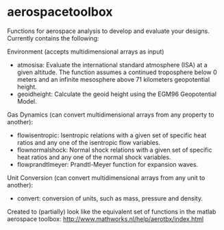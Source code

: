 aerospacetoolbox
================

Functions for aerospace analysis to develop and evaluate your designs. Currently contains the following:

Environment (accepts multidimensional arrays as input)
- atmosisa: Evaluate the international standard atmosphere (ISA) at a given altitude. The function assumes a continued troposphere below 0 meters and an infinite mesosphere above 71 kilometers geopotential height.
- geoidheight: Calculate the geoid height using the EGM96 Geopotential Model.

Gas Dynamics (can convert multidimensional arrays from any property to another):
- flowisentropic: Isentropic relations with a given set of specific heat ratios and any one of the isentropic flow variables.
- flownormalshock: Normal shock relations with a given set of specific heat ratios and any one of the normal shock variables.
- flowprandtlmeyer: Prandtl-Meyer function for expansion waves.

Unit Conversion (can convert multidimensional arrays from any unit to another):
- convert: conversion of units, such as mass, pressure and density.

Created to (partially) look like the equivalent set of functions in the matlab
aerospace toolbox: http://www.mathworks.nl/help/aerotbx/index.html